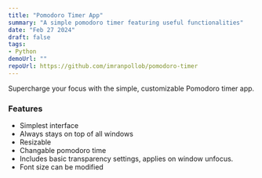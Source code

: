 ```yaml
---
title: "Pomodoro Timer App"
summary: "A simple pomodoro timer featuring useful functionalities"
date: "Feb 27 2024"
draft: false
tags:
- Python
demoUrl: ""
repoUrl: https://github.com/imranpollob/pomodoro-timer
---
```


Supercharge your focus with the simple, customizable Pomodoro timer app.

### Features
- Simplest interface
- Always stays on top of all windows
- Resizable
- Changable pomodoro time
- Includes basic transparency settings, applies on window unfocus.
- Font size can be modified 
